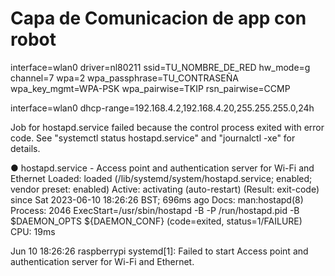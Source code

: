# Capa de Comunicacion de app con robot

interface=wlan0
driver=nl80211
ssid=TU_NOMBRE_DE_RED
hw_mode=g
channel=7
wpa=2
wpa_passphrase=TU_CONTRASEÑA
wpa_key_mgmt=WPA-PSK
wpa_pairwise=TKIP
rsn_pairwise=CCMP


interface=wlan0
dhcp-range=192.168.4.2,192.168.4.20,255.255.255.0,24h

Job for hostapd.service failed because the control process exited with error code.
See "systemctl status hostapd.service" and "journalctl -xe" for details.

● hostapd.service - Access point and authentication server for Wi-Fi and Ethernet
     Loaded: loaded (/lib/systemd/system/hostapd.service; enabled; vendor preset: enabled)
     Active: activating (auto-restart) (Result: exit-code) since Sat 2023-06-10 18:26:26 BST; 696ms ago
       Docs: man:hostapd(8)
    Process: 2046 ExecStart=/usr/sbin/hostapd -B -P /run/hostapd.pid -B $DAEMON_OPTS ${DAEMON_CONF} (code=exited, status=1/FAILURE)
        CPU: 19ms

Jun 10 18:26:26 raspberrypi systemd[1]: Failed to start Access point and authentication server for Wi-Fi and Ethernet.
